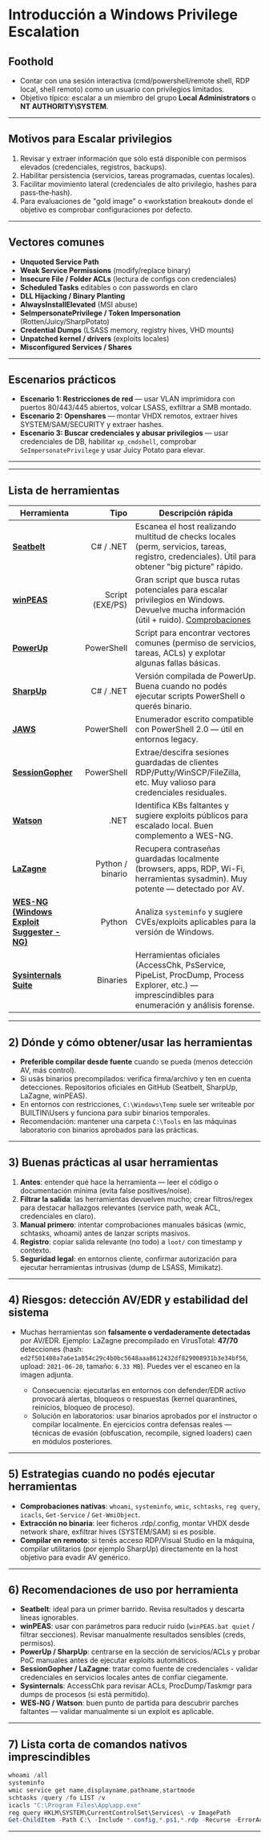 # Introducción a Windows Privilege Escalation


## Foothold

* Contar con una sesión interactiva (cmd/powershell/remote shell, RDP local, shell remoto) como un usuario con privilegios limitados.
* Objetivo típico: escalar a un miembro del grupo **Local Administrators** o **NT AUTHORITY\SYSTEM**.

---

##  Motivos para Escalar privilegios

1. Revisar y extraer información que sólo está disponible con permisos elevados (credenciales, registros, backups).
2. Habilitar persistencia (servicios, tareas programadas, cuentas locales).
3. Facilitar movimiento lateral (credenciales de alto privilegio, hashes para pass‑the‑hash).
4. Para evaluaciones de "gold image" o «workstation breakout» donde el objetivo es comprobar configuraciones por defecto.

---

## Vectores comunes

* **Unquoted Service Path**
* **Weak Service Permissions** (modify/replace binary)
* **Insecure File / Folder ACLs** (lectura de configs con credenciales)
* **Scheduled Tasks** editables o con passwords en claro
* **DLL Hijacking / Binary Planting**
* **AlwaysInstallElevated** (MSI abuse)
* **SeImpersonatePrivilege / Token Impersonation** (Rotten/Juicy/SharpPotato)
* **Credential Dumps** (LSASS memory, registry hives, VHD mounts)
* **Unpatched kernel / drivers** (exploits locales)
* **Misconfigured Services / Shares**

---

## Escenarios prácticos

* **Escenario 1: Restricciones de red** — usar VLAN imprimidora con puertos 80/443/445 abiertos, volcar LSASS, exfiltrar a SMB montado.
* **Escenario 2: Openshares** — montar VHDX remotos, extraer hives SYSTEM/SAM/SECURITY y extraer hashes.
* **Escenario 3: Buscar credenciales y abusar privilegios** — usar credenciales de DB, habilitar `xp_cmdshell`, comprobar `SeImpersonatePrivilege` y usar Juicy Potato para elevar.


---

---


## Lista de herramientas

| Herramienta                                                                                             |             Tipo | Descripción rápida                                                                                                                               |
| ------------------------------------------------------------------------------------------------------- | ---------------: | ------------------------------------------------------------------------------------------------------------------------------------------------ |
| [**Seatbelt**](https://github.com/GhostPack/Seatbelt)                                                   |        C# / .NET | Escanea el host realizando multitud de checks locales (perm, servicios, tareas, registro, credenciales). Útil para obtener "big picture" rápido. |
| [**winPEAS**](https://github.com/peass-ng/PEASS-ng/tree/master/winPEAS)                                 |  Script (EXE/PS) | Gran script que busca rutas potenciales para escalar privilegios en Windows. Devuelve mucha información (útil + ruido).   [Comprobaciones](https://book.hacktricks.wiki/es/windows-hardening/checklist-windows-privilege-escalation.html)                       |
| [**PowerUp**](https://raw.githubusercontent.com/PowerShellMafia/PowerSploit/master/Privesc/PowerUp.ps1) |       PowerShell | Script para encontrar vectores comunes (permiso de servicios, tareas, ACLs) y explotar algunas fallas básicas.                                   |
| [**SharpUp**](https://github.com/GhostPack/SharpUp)                                                     |        C# / .NET | Versión compilada de PowerUp. Buena cuando no podés ejecutar scripts PowerShell o querés binario.                                                |
| [**JAWS**](https://github.com/411Hall/JAWS)                                                             |       PowerShell | Enumerador escrito compatible con PowerShell 2.0 — útil en entornos legacy.                                                                      |
| [**SessionGopher**](https://github.com/Arvanaghi/SessionGopher)                                         |       PowerShell | Extrae/descifra sesiones guardadas de clientes RDP/Putty/WinSCP/FileZilla, etc. Muy valioso para credenciales residuales.                        |
| [**Watson**](https://github.com/rasta-mouse/Watson)                                                     |             .NET | Identifica KBs faltantes y sugiere exploits públicos para escalado local. Buen complemento a WES-NG.                                             |
| [**LaZagne**](https://github.com/AlessandroZ/LaZagne)                                                   | Python / binario | Recupera contraseñas guardadas localmente (browsers, apps, RDP, Wi-Fi, herramientas sysadmin). Muy potente — detectado por AV.                   |
| [**WES-NG (Windows Exploit Suggester - NG)**](https://github.com/bitsadmin/wesng)                       |           Python | Analiza `systeminfo` y sugiere CVEs/exploits aplicables para la versión de Windows.                                                              |
| [**Sysinternals Suite**](https://learn.microsoft.com/en-us/sysinternals/downloads/sysinternals-suite)   |         Binaries | Herramientas oficiales (AccessChk, PsService, PipeList, ProcDump, Process Explorer, etc.) — imprescindibles para enumeración y análisis forense. |


---

## 2) Dónde y cómo obtener/usar las herramientas

* **Preferible compilar desde fuente** cuando se pueda (menos detección AV, más control).
* Si usás binarios precompilados: verifica firma/archivo y ten en cuenta detecciones. Repositorios oficiales en GitHub (Seatbelt, SharpUp, LaZagne, winPEAS).
* En entornos con restricciones, `C:\Windows\Temp` suele ser writeable por BUILTIN\Users y funciona para subir binarios temporales.
* Recomendación: mantener una carpeta `C:\Tools` en las máquinas laboratorio con binarios aprobados para las prácticas.

---

## 3) Buenas prácticas al usar herramientas

1. **Antes**: entender qué hace la herramienta — leer el código o documentación mínima (evita false positives/noise).
2. **Filtrar la salida**: las herramientas devuelven mucho; crear filtros/regex para destacar hallazgos relevantes (service path, weak ACL, credenciales en claro).
3. **Manual primero**: intentar comprobaciones manuales básicas (wmic, schtasks, whoami) antes de lanzar scripts masivos.
4. **Registro**: copiar salida relevante (no todo) a `loot/` con timestamp y contexto.
5. **Seguridad legal**: en entornos cliente, confirmar autorización para ejecutar herramientas intrusivas (dump de LSASS, Mimikatz).

---

## 4) Riesgos: detección AV/EDR y estabilidad del sistema

* Muchas herramientas son **falsamente o verdaderamente detectadas** por AV/EDR. Ejemplo: LaZagne precompilado en VirusTotal: **47/70** detecciones (hash: `ed2f501408a7a6e1a854c29c4b0bc5648aaa8612432df829008931b3e34bf56`, upload: `2021-06-20`, tamaño: `6.33 MB`). Puedes ver el escaneo en la imagen adjunta.

  * Consecuencia: ejecutarlas en entornos con defender/EDR activo provocará alertas, bloqueos o respuestas (kernel quarantines, reinicios, bloqueo de proceso).
  * Solución en laboratorios: usar binarios aprobados por el instructor o compilar localmente. En ejercicios contra defensas reales — técnicas de evasión (obfuscation, recompile, signed loaders) caen en módulos posteriores.

---

## 5) Estrategias cuando no podés ejecutar herramientas

* **Comprobaciones nativas**: `whoami`, `systeminfo`, `wmic`, `schtasks`, `reg query`, `icacls`, `Get-Service` / `Get-WmiObject`.
* **Extracción no binaria**: leer ficheros .rdp/.config, montar VHDX desde network share, exfiltrar hives (SYSTEM/SAM) si es posible.
* **Compilar en remoto**: si tenés acceso RDP/Visual Studio en la máquina, compilar utilitarios (por ejemplo SharpUp) directamente en la host objetivo para evadir AV genérico.

---

## 6) Recomendaciones de uso por herramienta

* **Seatbelt**: ideal para un primer barrido. Revisa resultados y descarta líneas ignorables.
* **winPEAS**: usar con parámetros para reducir ruido (`winPEAS.bat quiet` / filtrar secciones). Revisar manualmente resultados sensibles (creds, permisos).
* **PowerUp / SharpUp**: centrarse en la sección de servicios/ACLs y probar PoC manuales antes de ejecutar exploits automáticos.
* **SessionGopher / LaZagne**: tratar como fuente de credenciales - validar credenciales en servicios locales antes de confiar ciegamente.
* **Sysinternals**: AccessChk para revisar ACLs, ProcDump/Taskmgr para dumps de procesos (si está permitido).
* **WES‑NG / Watson**: buen punto de partida para descubrir parches faltantes — validar manualmente si un exploit es aplicable.

---

## 7) Lista corta de comandos nativos imprescindibles

```powershell
whoami /all
systeminfo
wmic service get name,displayname,pathname,startmode
schtasks /query /fo LIST /v
icacls "C:\Program Files\App\app.exe"
reg query HKLM\SYSTEM\CurrentControlSet\Services\ -v ImagePath
Get-ChildItem -Path C:\ -Include *.config,*.ps1,*.rdp -Recurse -ErrorAction SilentlyContinue
```

---




